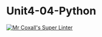 # Unit4-04-Python
[![Mr Coxall's Super Linter](https://github.com/ICS3U-C-Programming-DylanMuta007/Assign-02-Python/workflows/Mr%20Coxall's%20Super%20Linter/badge.svg)](https://github.com/ICS3U-C-Programming-DylanMuta007/Assign-02-Python/actions/)
